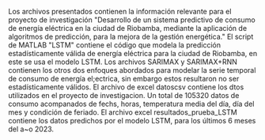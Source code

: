 Los archivos presentados contienen la información relevante para el proyecto de investigación 
"Desarrollo de un sistema predictivo de consumo de energía eléctrica en la ciudad de Riobamba, 
mediante la aplicación de algoritmos de predicción, para la mejora de la gestión energética."
El script de MATLAB "LSTM" contiene el código que modela la predicción estadísticamente válida 
de energía eléctrica para la ciudad de Riobamba, en este se usa el modelo LSTM. 
Los archivos SARIMAX y SARIMAX+RNN contienen los otros dos enfoques abordados para modelar la serie temporal
de consumo de energía el;ectrica, sin embargo estos resultaron no ser estadísticamente
válidos. 
El archivo de excel datoscsv contiene los dtos utilizados en el proyecto de investigacion. Un total de 105320 datos de 
consumo acompanados de fechs, horas, temperatura media del día, día del mes y condición de feriado. 
El archivo excel resultados_prueba_LSTM contiene los datos predichos por el modelo LSTM, para los últimos 6 meses del 
a~o 2023. 
